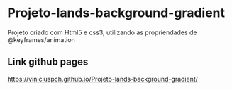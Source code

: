 # Projeto-lands-background-gradient

Projeto criado com Html5 e css3, utilizando as propriendades de @keyframes/animation

## Link github pages
https://viniciuspch.github.io/Projeto-lands-background-gradient/